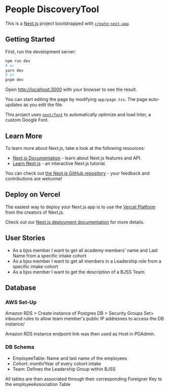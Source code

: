 # People DiscoveryTool
This is a [Next.js](https://nextjs.org/) project bootstrapped with [`create-next-app`](https://github.com/vercel/next.js/tree/canary/packages/create-next-app).

## Getting Started

First, run the development server:

```bash
npm run dev
# or
yarn dev
# or
pnpm dev
```

Open [http://localhost:3000](http://localhost:3000) with your browser to see the result.

You can start editing the page by modifying `app/page.tsx`. The page auto-updates as you edit the file.

This project uses [`next/font`](https://nextjs.org/docs/basic-features/font-optimization) to automatically optimize and load Inter, a custom Google Font.

## Learn More

To learn more about Next.js, take a look at the following resources:

- [Next.js Documentation](https://nextjs.org/docs) - learn about Next.js features and API.
- [Learn Next.js](https://nextjs.org/learn) - an interactive Next.js tutorial.

You can check out [the Next.js GitHub repository](https://github.com/vercel/next.js/) - your feedback and contributions are welcome!

## Deploy on Vercel

The easiest way to deploy your Next.js app is to use the [Vercel Platform](https://vercel.com/new?utm_medium=default-template&filter=next.js&utm_source=create-next-app&utm_campaign=create-next-app-readme) from the creators of Next.js.

Check out our [Next.js deployment documentation](https://nextjs.org/docs/deployment) for more details.

## User Stories
- As a bjss member I want to get all academy members' name and Last Name from a specific intake cohort
- As a bjss member I want to get all members in a Leadership role from a specific intake cohort
- As a bjss member I want to get the description of a BJSS Team.

## Database
### AWS Set-Up

Amazon RDS > Create instance of Postgres DB > Security Groups Set> inbound rules to allow team member's public IP addresses to access the DB instance/

Amazon RDS instance endpoint link was then used as Host in PGAdmin. 

### DB Schema
- EmployeeTable: Name and last name of the employees
- Cohort: month/Year of every cohort intake
- Team: Defines the Leadership Group within BJSS

All tables are then associated through their corresponding Foreigner Key to the employeeAssociation Table

